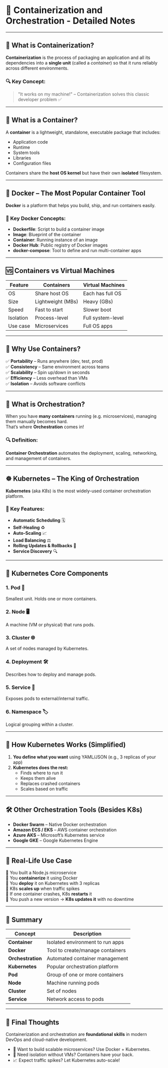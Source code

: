

# 🐳 Containerization and Orchestration - Detailed Notes

---
[](https://raw.githubusercontent.com/subraatakumar/TechCraft-Modern-Web-Development-Course/main/website_content/content/containerisation.png)
---

## 🔹 What is Containerization?

**Containerization** is the process of packaging an application and all its dependencies into a **single unit** (called a *container*) so that it runs reliably across different environments.

### 🔍 Key Concept:
> "It works on my machine!" – Containerization solves this classic developer problem ✅

---

## 🧱 What is a Container?

A **container** is a lightweight, standalone, executable package that includes:
- Application code
- Runtime
- System tools
- Libraries
- Configuration files

Containers share the **host OS kernel** but have their own **isolated** filesystem.

---

## 🐳 Docker – The Most Popular Container Tool

**Docker** is a platform that helps you build, ship, and run containers easily.

### 🧰 Key Docker Concepts:
- **Dockerfile**: Script to build a container image
- **Image**: Blueprint of the container
- **Container**: Running instance of an image
- **Docker Hub**: Public registry of Docker images
- **docker-compose**: Tool to define and run multi-container apps

---

## 🆚 Containers vs Virtual Machines

| Feature | Containers | Virtual Machines |
|--------|------------|------------------|
| OS | Share host OS | Each has full OS |
| Size | Lightweight (MBs) | Heavy (GBs) |
| Speed | Fast to start | Slower boot |
| Isolation | Process-level | Full system-level |
| Use case | Microservices | Full OS apps |

---

## 🚢 Why Use Containers?

✅ **Portability** – Runs anywhere (dev, test, prod)  
✅ **Consistency** – Same environment across teams  
✅ **Scalability** – Spin up/down in seconds  
✅ **Efficiency** – Less overhead than VMs  
✅ **Isolation** – Avoids software conflicts

---

## 🤖 What is Orchestration?

When you have **many containers** running (e.g. microservices), managing them manually becomes hard.  
That’s where **Orchestration** comes in!

### 🔍 Definition:
**Container Orchestration** automates the deployment, scaling, networking, and management of containers.

---

## ☸️ Kubernetes – The King of Orchestration

**Kubernetes** (aka *K8s*) is the most widely-used container orchestration platform.

### 🌟 Key Features:
- **Automatic Scheduling** 🗓️  
- **Self-Healing** ♻️  
- **Auto-Scaling** 📈  
- **Load Balancing** ⚖️  
- **Rolling Updates & Rollbacks** 🔁  
- **Service Discovery** 🔍

---

## 🧩 Kubernetes Core Components

### 1. **Pod** 🧱  
Smallest unit. Holds one or more containers.

### 2. **Node** 🖥️  
A machine (VM or physical) that runs pods.

### 3. **Cluster** 🌐  
A set of nodes managed by Kubernetes.

### 4. **Deployment** 🛠️  
Describes how to deploy and manage pods.

### 5. **Service** 🌉  
Exposes pods to external/internal traffic.

### 6. **Namespace** 🏷️  
Logical grouping within a cluster.

---

## 🧠 How Kubernetes Works (Simplified)

1. **You define what you want** using YAML/JSON (e.g., 3 replicas of your app)
2. **Kubernetes does the rest:**
   - Finds where to run it
   - Keeps them alive
   - Replaces crashed containers
   - Scales based on traffic

---

## 🛠️ Other Orchestration Tools (Besides K8s)

- **Docker Swarm** – Native Docker orchestration
- **Amazon ECS / EKS** – AWS container orchestration
- **Azure AKS** – Microsoft’s Kubernetes service
- **Google GKE** – Google Kubernetes Engine

---

## 🧪 Real-Life Use Case

🔸 You built a Node.js microservice  
🔸 You **containerize** it using Docker  
🔸 You **deploy** it on Kubernetes with 3 replicas  
🔸 K8s **scales up** when traffic spikes  
🔸 If one container crashes, K8s **restarts** it  
🔸 You push a new version → **K8s updates it** with no downtime

---

## 🧭 Summary

| Concept | Description |
|--------|-------------|
| **Container** | Isolated environment to run apps |
| **Docker** | Tool to create/manage containers |
| **Orchestration** | Automated container management |
| **Kubernetes** | Popular orchestration platform |
| **Pod** | Group of one or more containers |
| **Node** | Machine running pods |
| **Cluster** | Set of nodes |
| **Service** | Network access to pods |

---

## 🎯 Final Thoughts

Containerization and orchestration are **foundational skills** in modern DevOps and cloud-native development.

- 🚀 Want to build scalable microservices? Use Docker + Kubernetes.  
- 🔐 Need isolation without VMs? Containers have your back.  
- 📈 Expect traffic spikes? Let Kubernetes auto-scale!


